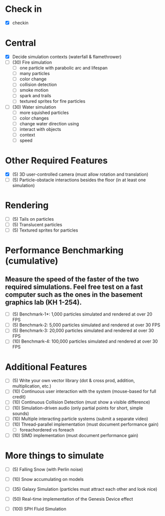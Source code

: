 # Check in
- [x] checkin

# Central
- [x] Decide simulation contexts (waterfall & flamethrower)
- [ ] (30) Fire simulation
    - [ ] one particle with parabolic arc and lifespan
    - [ ] many particles
    - [ ] color change
    - [ ] collision detection
    - [ ] smoke motion
    - [ ] spark and trails
    - [ ] textured sprites for fire particles
- [ ] (30) Water simulation
    - [ ] more squished particles
    - [ ] color changes
    - [ ] change water direction using
    - [ ] interact with objects
    - [ ] context
    - [ ] speed
 
# Other Required Features 
- [x] (5) 3D user-controlled camera (must allow rotation and translation) 
- [ ] (5) Particle-obstacle interactions besides the floor (in at least one simulation) 
 
# Rendering 
- [ ] (5) Tails on particles 
- [ ] (5) Translucent particles 
- [ ] (5) Textured sprites for particles 
 
# Performance Benchmarking (cumulative) 
## Measure the speed of the faster of the two required simulations. Feel free test on a fast  computer such as the ones in the basement graphics lab (KH 1-254).  
- [ ] (5) Benchmark-1*: 1,000 particles simulated and rendered at over 20 FPS 
- [ ] (5) Benchmark-2: 5,000 particles simulated and rendered at over 30 FPS 
- [ ] (5) Benchmark-3: 20,000 particles simulated and rendered at over 30 FPS 
- [ ] (10) Benchmark-4: 100,000 particles simulated and rendered at over 30 FPS 
 
# Additional Features
- [ ] (5) Write your own vector library (dot & cross prod, addition, multiplication, etc.) 
- [ ] (10) Continuous user interaction with the system (mouse-based for full credit) 
- [ ] (10) Continuous Collision Detection (must show a visible difference) 
- [ ] (10) Simulation-driven audio (only partial points for short, simple sounds) 
- [ ] (10) Multiple interacting particle systems (submit a separate video) 
- [ ] (10) Thread-parallel implementation (must document performance gain)
    - [ ] foreachordered vs foreach
- [ ] (10) SIMD implementation (must document performance gain) 
 
# More things to simulate 
- [ ] (5) Falling Snow (with Perlin noise) 
- [ ] (10) Snow accumulating on models 
- [ ] (35) Galaxy Simulation (particles must attract each other and look nice) 
- [ ] (50) Real-time implementation of the Genesis Device effect  
- [ ] (100) SPH Fluid Simulation 
 
